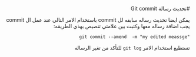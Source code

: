 ﻿<div dir = rtl >

#تحديث رسالة  Git commit 

يمكن ايضا تحديث رساله سابقه لل commit باستخدام الامر التالي 
عند عمل ال commit يجب اضافة رساله معها وكتبت بين علامتي تنصيص بهذي الطريقه:

`"git commit --amend  -m "my edited meassge`

تستطيع استخدام الامر `git log` للتأكد من تغير الرساله

 </dir>

